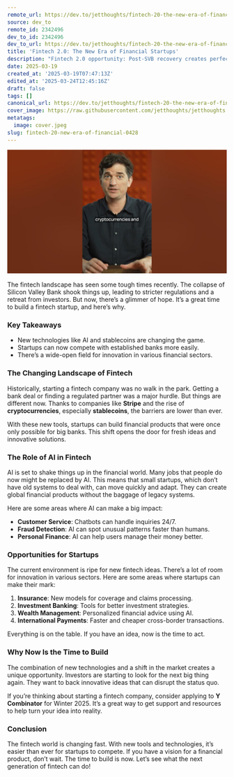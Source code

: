 ```yaml
---
remote_url: https://dev.to/jetthoughts/fintech-20-the-new-era-of-financial-startups-260l
source: dev_to
remote_id: 2342496
dev_to_id: 2342496
dev_to_url: https://dev.to/jetthoughts/fintech-20-the-new-era-of-financial-startups-260l
title: 'Fintech 2.0: The New Era of Financial Startups'
description: "Fintech 2.0 opportunity: Post-SVB recovery creates perfect timing for financial startups. Navigate regulations, build payment solutions, win in new fintech era ✓"
date: 2025-03-19
created_at: '2025-03-19T07:47:13Z'
edited_at: '2025-03-24T12:45:16Z'
draft: false
tags: []
canonical_url: https://dev.to/jetthoughts/fintech-20-the-new-era-of-financial-startups-260l
cover_image: https://raw.githubusercontent.com/jetthoughts/jetthoughts.github.io/master/content/blog/fintech-20-new-era-of-financial-0428/cover.jpeg
metatags:
  image: cover.jpeg
slug: fintech-20-new-era-of-financial-0428
---
```

[![Fintech 2.0: The New Era of Financial Startups](file_0.jpg)](https://www.youtube.com/watch?v=jJp13H5a-jE)

The fintech landscape has seen some tough times recently. The collapse of Silicon Valley Bank shook things up, leading to stricter regulations and a retreat from investors. But now, there’s a glimmer of hope. It’s a great time to build a fintech startup, and here’s why.

### Key Takeaways

*   New technologies like AI and stablecoins are changing the game.
*   Startups can now compete with established banks more easily.
*   There’s a wide-open field for innovation in various financial sectors.

### The Changing Landscape of Fintech

Historically, starting a fintech company was no walk in the park. Getting a bank deal or finding a regulated partner was a major hurdle. But things are different now. Thanks to companies like **Stripe** and the rise of **cryptocurrencies**, especially **stablecoins**, the barriers are lower than ever.

With these new tools, startups can build financial products that were once only possible for big banks. This shift opens the door for fresh ideas and innovative solutions.

### The Role of AI in Fintech

AI is set to shake things up in the financial world. Many jobs that people do now might be replaced by AI. This means that small startups, which don’t have old systems to deal with, can move quickly and adapt. They can create global financial products without the baggage of legacy systems.

Here are some areas where AI can make a big impact:

*   **Customer Service**: Chatbots can handle inquiries 24/7.
*   **Fraud Detection**: AI can spot unusual patterns faster than humans.
*   **Personal Finance**: AI can help users manage their money better.

### Opportunities for Startups

The current environment is ripe for new fintech ideas. There’s a lot of room for innovation in various sectors. Here are some areas where startups can make their mark:

1.  **Insurance**: New models for coverage and claims processing.
2.  **Investment Banking**: Tools for better investment strategies.
3.  **Wealth Management**: Personalized financial advice using AI.
4.  **International Payments**: Faster and cheaper cross-border transactions.

Everything is on the table. If you have an idea, now is the time to act.

### Why Now Is the Time to Build

The combination of new technologies and a shift in the market creates a unique opportunity. Investors are starting to look for the next big thing again. They want to back innovative ideas that can disrupt the status quo.

If you’re thinking about starting a fintech company, consider applying to **Y Combinator** for Winter 2025. It’s a great way to get support and resources to help turn your idea into reality.

### Conclusion

The fintech world is changing fast. With new tools and technologies, it’s easier than ever for startups to compete. If you have a vision for a financial product, don’t wait. The time to build is now. Let’s see what the next generation of fintech can do!
